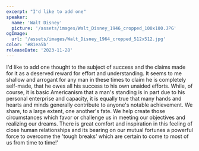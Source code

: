 ```yaml
---
excerpt: "I'd like to add one"
speaker:
  name: 'Walt Disney'
  picture: '/assets/images/Walt_Disney_1946_cropped_100x100.JPG'
ogImage:
  url: '/assets/images/Walt_Disney_1964_cropped_512x512.jpg'
color: '#81ea5b'
releaseDate: '2023-11-28'
---
```

I'd like to add one thought to the subject of success and the claims made for it as a deserved reward for effort and understanding. It seems to me shallow and arrogant for any man in these times to claim he is completely self-made, that he owes all his success to his own unaided efforts. While, of course, it is basic Americanism that a man's standing is in part due to his personal enterprise and capacity, it is equally true that many hands and hearts and minds generally contribute to anyone's notable achievement. We share, to a large extent, one another's fate. We help create those circumstances which favor or challenge us in meeting our objectives and realizing our dreams. There is great comfort and inspiration in this feeling of close human relationships and its bearing on our mutual fortunes a powerful force to overcome the 'tough breaks' which are certain to come to most of us from time to time!' 
